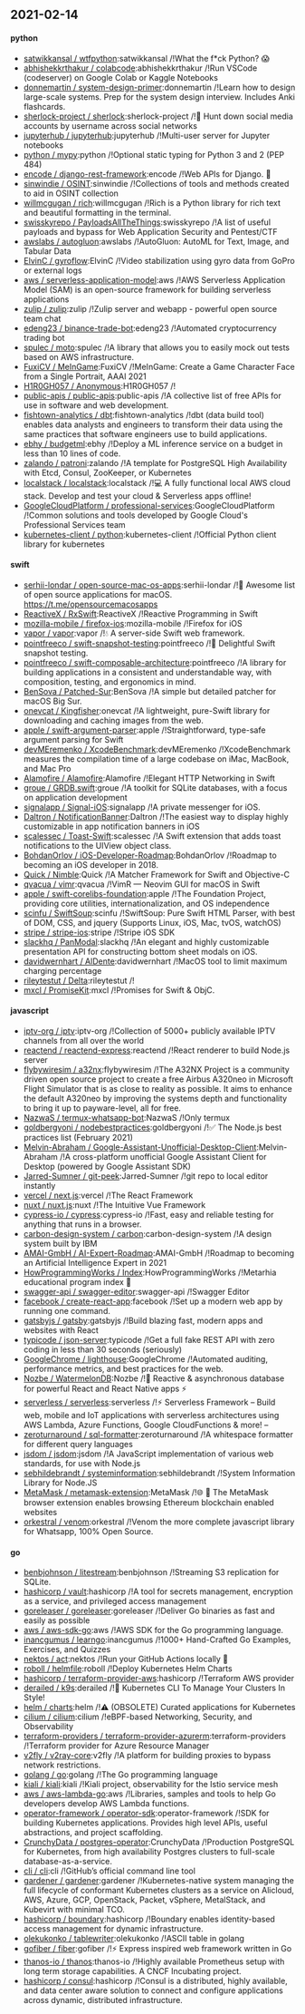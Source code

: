 ## 2021-02-14

#### python
* [satwikkansal / wtfpython](https://github.com/satwikkansal/wtfpython):satwikkansal /!What the f*ck Python?
😱
* [abhishekkrthakur / colabcode](https://github.com/abhishekkrthakur/colabcode):abhishekkrthakur /!Run VSCode (codeserver) on Google Colab or Kaggle Notebooks
* [donnemartin / system-design-primer](https://github.com/donnemartin/system-design-primer):donnemartin /!Learn how to design large-scale systems. Prep for the system design interview. Includes Anki flashcards.
* [sherlock-project / sherlock](https://github.com/sherlock-project/sherlock):sherlock-project /!🔎
Hunt down social media accounts by username across social networks
* [jupyterhub / jupyterhub](https://github.com/jupyterhub/jupyterhub):jupyterhub /!Multi-user server for Jupyter notebooks
* [python / mypy](https://github.com/python/mypy):python /!Optional static typing for Python 3 and 2 (PEP 484)
* [encode / django-rest-framework](https://github.com/encode/django-rest-framework):encode /!Web APIs for Django.
🎸
* [sinwindie / OSINT](https://github.com/sinwindie/OSINT):sinwindie /!Collections of tools and methods created to aid in OSINT collection
* [willmcgugan / rich](https://github.com/willmcgugan/rich):willmcgugan /!Rich is a Python library for rich text and beautiful formatting in the terminal.
* [swisskyrepo / PayloadsAllTheThings](https://github.com/swisskyrepo/PayloadsAllTheThings):swisskyrepo /!A list of useful payloads and bypass for Web Application Security and Pentest/CTF
* [awslabs / autogluon](https://github.com/awslabs/autogluon):awslabs /!AutoGluon: AutoML for Text, Image, and Tabular Data
* [ElvinC / gyroflow](https://github.com/ElvinC/gyroflow):ElvinC /!Video stabilization using gyro data from GoPro or external logs
* [aws / serverless-application-model](https://github.com/aws/serverless-application-model):aws /!AWS Serverless Application Model (SAM) is an open-source framework for building serverless applications
* [zulip / zulip](https://github.com/zulip/zulip):zulip /!Zulip server and webapp - powerful open source team chat
* [edeng23 / binance-trade-bot](https://github.com/edeng23/binance-trade-bot):edeng23 /!Automated cryptocurrency trading bot
* [spulec / moto](https://github.com/spulec/moto):spulec /!A library that allows you to easily mock out tests based on AWS infrastructure.
* [FuxiCV / MeInGame](https://github.com/FuxiCV/MeInGame):FuxiCV /!MeInGame: Create a Game Character Face from a Single Portrait, AAAI 2021
* [H1R0GH057 / Anonymous](https://github.com/H1R0GH057/Anonymous):H1R0GH057 /!
* [public-apis / public-apis](https://github.com/public-apis/public-apis):public-apis /!A collective list of free APIs for use in software and web development.
* [fishtown-analytics / dbt](https://github.com/fishtown-analytics/dbt):fishtown-analytics /!dbt (data build tool) enables data analysts and engineers to transform their data using the same practices that software engineers use to build applications.
* [ebhy / budgetml](https://github.com/ebhy/budgetml):ebhy /!Deploy a ML inference service on a budget in less than 10 lines of code.
* [zalando / patroni](https://github.com/zalando/patroni):zalando /!A template for PostgreSQL High Availability with Etcd, Consul, ZooKeeper, or Kubernetes
* [localstack / localstack](https://github.com/localstack/localstack):localstack /!💻
A fully functional local AWS cloud stack. Develop and test your cloud & Serverless apps offline!
* [GoogleCloudPlatform / professional-services](https://github.com/GoogleCloudPlatform/professional-services):GoogleCloudPlatform /!Common solutions and tools developed by Google Cloud's Professional Services team
* [kubernetes-client / python](https://github.com/kubernetes-client/python):kubernetes-client /!Official Python client library for kubernetes

#### swift
* [serhii-londar / open-source-mac-os-apps](https://github.com/serhii-londar/open-source-mac-os-apps):serhii-londar /!🚀
Awesome list of open source applications for macOS. https://t.me/opensourcemacosapps
* [ReactiveX / RxSwift](https://github.com/ReactiveX/RxSwift):ReactiveX /!Reactive Programming in Swift
* [mozilla-mobile / firefox-ios](https://github.com/mozilla-mobile/firefox-ios):mozilla-mobile /!Firefox for iOS
* [vapor / vapor](https://github.com/vapor/vapor):vapor /!💧
A server-side Swift web framework.
* [pointfreeco / swift-snapshot-testing](https://github.com/pointfreeco/swift-snapshot-testing):pointfreeco /!📸
Delightful Swift snapshot testing.
* [pointfreeco / swift-composable-architecture](https://github.com/pointfreeco/swift-composable-architecture):pointfreeco /!A library for building applications in a consistent and understandable way, with composition, testing, and ergonomics in mind.
* [BenSova / Patched-Sur](https://github.com/BenSova/Patched-Sur):BenSova /!A simple but detailed patcher for macOS Big Sur.
* [onevcat / Kingfisher](https://github.com/onevcat/Kingfisher):onevcat /!A lightweight, pure-Swift library for downloading and caching images from the web.
* [apple / swift-argument-parser](https://github.com/apple/swift-argument-parser):apple /!Straightforward, type-safe argument parsing for Swift
* [devMEremenko / XcodeBenchmark](https://github.com/devMEremenko/XcodeBenchmark):devMEremenko /!XcodeBenchmark measures the compilation time of a large codebase on iMac, MacBook, and Mac Pro
* [Alamofire / Alamofire](https://github.com/Alamofire/Alamofire):Alamofire /!Elegant HTTP Networking in Swift
* [groue / GRDB.swift](https://github.com/groue/GRDB.swift):groue /!A toolkit for SQLite databases, with a focus on application development
* [signalapp / Signal-iOS](https://github.com/signalapp/Signal-iOS):signalapp /!A private messenger for iOS.
* [Daltron / NotificationBanner](https://github.com/Daltron/NotificationBanner):Daltron /!The easiest way to display highly customizable in app notification banners in iOS
* [scalessec / Toast-Swift](https://github.com/scalessec/Toast-Swift):scalessec /!A Swift extension that adds toast notifications to the UIView object class.
* [BohdanOrlov / iOS-Developer-Roadmap](https://github.com/BohdanOrlov/iOS-Developer-Roadmap):BohdanOrlov /!Roadmap to becoming an iOS developer in 2018.
* [Quick / Nimble](https://github.com/Quick/Nimble):Quick /!A Matcher Framework for Swift and Objective-C
* [qvacua / vimr](https://github.com/qvacua/vimr):qvacua /!VimR — Neovim GUI for macOS in Swift
* [apple / swift-corelibs-foundation](https://github.com/apple/swift-corelibs-foundation):apple /!The Foundation Project, providing core utilities, internationalization, and OS independence
* [scinfu / SwiftSoup](https://github.com/scinfu/SwiftSoup):scinfu /!SwiftSoup: Pure Swift HTML Parser, with best of DOM, CSS, and jquery (Supports Linux, iOS, Mac, tvOS, watchOS)
* [stripe / stripe-ios](https://github.com/stripe/stripe-ios):stripe /!Stripe iOS SDK
* [slackhq / PanModal](https://github.com/slackhq/PanModal):slackhq /!An elegant and highly customizable presentation API for constructing bottom sheet modals on iOS.
* [davidwernhart / AlDente](https://github.com/davidwernhart/AlDente):davidwernhart /!MacOS tool to limit maximum charging percentage
* [rileytestut / Delta](https://github.com/rileytestut/Delta):rileytestut /!
* [mxcl / PromiseKit](https://github.com/mxcl/PromiseKit):mxcl /!Promises for Swift & ObjC.

#### javascript
* [iptv-org / iptv](https://github.com/iptv-org/iptv):iptv-org /!Collection of 5000+ publicly available IPTV channels from all over the world
* [reactend / reactend-express](https://github.com/reactend/reactend-express):reactend /!React renderer to build Node.js server
* [flybywiresim / a32nx](https://github.com/flybywiresim/a32nx):flybywiresim /!The A32NX Project is a community driven open source project to create a free Airbus A320neo in Microsoft Flight Simulator that is as close to reality as possible. It aims to enhance the default A320neo by improving the systems depth and functionality to bring it up to payware-level, all for free.
* [NazwaS / termux-whatsapp-bot](https://github.com/NazwaS/termux-whatsapp-bot):NazwaS /!Only termux
* [goldbergyoni / nodebestpractices](https://github.com/goldbergyoni/nodebestpractices):goldbergyoni /!✅
The Node.js best practices list (February 2021)
* [Melvin-Abraham / Google-Assistant-Unofficial-Desktop-Client](https://github.com/Melvin-Abraham/Google-Assistant-Unofficial-Desktop-Client):Melvin-Abraham /!A cross-platform unofficial Google Assistant Client for Desktop (powered by Google Assistant SDK)
* [Jarred-Sumner / git-peek](https://github.com/Jarred-Sumner/git-peek):Jarred-Sumner /!git repo to local editor instantly
* [vercel / next.js](https://github.com/vercel/next.js):vercel /!The React Framework
* [nuxt / nuxt.js](https://github.com/nuxt/nuxt.js):nuxt /!The Intuitive Vue Framework
* [cypress-io / cypress](https://github.com/cypress-io/cypress):cypress-io /!Fast, easy and reliable testing for anything that runs in a browser.
* [carbon-design-system / carbon](https://github.com/carbon-design-system/carbon):carbon-design-system /!A design system built by IBM
* [AMAI-GmbH / AI-Expert-Roadmap](https://github.com/AMAI-GmbH/AI-Expert-Roadmap):AMAI-GmbH /!Roadmap to becoming an Artificial Intelligence Expert in 2021
* [HowProgrammingWorks / Index](https://github.com/HowProgrammingWorks/Index):HowProgrammingWorks /!Metarhia educational program index
📖
* [swagger-api / swagger-editor](https://github.com/swagger-api/swagger-editor):swagger-api /!Swagger Editor
* [facebook / create-react-app](https://github.com/facebook/create-react-app):facebook /!Set up a modern web app by running one command.
* [gatsbyjs / gatsby](https://github.com/gatsbyjs/gatsby):gatsbyjs /!Build blazing fast, modern apps and websites with React
* [typicode / json-server](https://github.com/typicode/json-server):typicode /!Get a full fake REST API with zero coding in less than 30 seconds (seriously)
* [GoogleChrome / lighthouse](https://github.com/GoogleChrome/lighthouse):GoogleChrome /!Automated auditing, performance metrics, and best practices for the web.
* [Nozbe / WatermelonDB](https://github.com/Nozbe/WatermelonDB):Nozbe /!🍉
Reactive & asynchronous database for powerful React and React Native apps
⚡️
* [serverless / serverless](https://github.com/serverless/serverless):serverless /!⚡
Serverless Framework – Build web, mobile and IoT applications with serverless architectures using AWS Lambda, Azure Functions, Google CloudFunctions & more! –
* [zeroturnaround / sql-formatter](https://github.com/zeroturnaround/sql-formatter):zeroturnaround /!A whitespace formatter for different query languages
* [jsdom / jsdom](https://github.com/jsdom/jsdom):jsdom /!A JavaScript implementation of various web standards, for use with Node.js
* [sebhildebrandt / systeminformation](https://github.com/sebhildebrandt/systeminformation):sebhildebrandt /!System Information Library for Node.JS
* [MetaMask / metamask-extension](https://github.com/MetaMask/metamask-extension):MetaMask /!🌐
🔌
The MetaMask browser extension enables browsing Ethereum blockchain enabled websites
* [orkestral / venom](https://github.com/orkestral/venom):orkestral /!Venom the more complete javascript library for Whatsapp, 100% Open Source.

#### go
* [benbjohnson / litestream](https://github.com/benbjohnson/litestream):benbjohnson /!Streaming S3 replication for SQLite.
* [hashicorp / vault](https://github.com/hashicorp/vault):hashicorp /!A tool for secrets management, encryption as a service, and privileged access management
* [goreleaser / goreleaser](https://github.com/goreleaser/goreleaser):goreleaser /!Deliver Go binaries as fast and easily as possible
* [aws / aws-sdk-go](https://github.com/aws/aws-sdk-go):aws /!AWS SDK for the Go programming language.
* [inancgumus / learngo](https://github.com/inancgumus/learngo):inancgumus /!1000+ Hand-Crafted Go Examples, Exercises, and Quizzes
* [nektos / act](https://github.com/nektos/act):nektos /!Run your GitHub Actions locally
🚀
* [roboll / helmfile](https://github.com/roboll/helmfile):roboll /!Deploy Kubernetes Helm Charts
* [hashicorp / terraform-provider-aws](https://github.com/hashicorp/terraform-provider-aws):hashicorp /!Terraform AWS provider
* [derailed / k9s](https://github.com/derailed/k9s):derailed /!🐶
Kubernetes CLI To Manage Your Clusters In Style!
* [helm / charts](https://github.com/helm/charts):helm /!⚠️
(OBSOLETE) Curated applications for Kubernetes
* [cilium / cilium](https://github.com/cilium/cilium):cilium /!eBPF-based Networking, Security, and Observability
* [terraform-providers / terraform-provider-azurerm](https://github.com/terraform-providers/terraform-provider-azurerm):terraform-providers /!Terraform provider for Azure Resource Manager
* [v2fly / v2ray-core](https://github.com/v2fly/v2ray-core):v2fly /!A platform for building proxies to bypass network restrictions.
* [golang / go](https://github.com/golang/go):golang /!The Go programming language
* [kiali / kiali](https://github.com/kiali/kiali):kiali /!Kiali project, observability for the Istio service mesh
* [aws / aws-lambda-go](https://github.com/aws/aws-lambda-go):aws /!Libraries, samples and tools to help Go developers develop AWS Lambda functions.
* [operator-framework / operator-sdk](https://github.com/operator-framework/operator-sdk):operator-framework /!SDK for building Kubernetes applications. Provides high level APIs, useful abstractions, and project scaffolding.
* [CrunchyData / postgres-operator](https://github.com/CrunchyData/postgres-operator):CrunchyData /!Production PostgreSQL for Kubernetes, from high availability Postgres clusters to full-scale database-as-a-service.
* [cli / cli](https://github.com/cli/cli):cli /!GitHub’s official command line tool
* [gardener / gardener](https://github.com/gardener/gardener):gardener /!Kubernetes-native system managing the full lifecycle of conformant Kubernetes clusters as a service on Alicloud, AWS, Azure, GCP, OpenStack, Packet, vSphere, MetalStack, and Kubevirt with minimal TCO.
* [hashicorp / boundary](https://github.com/hashicorp/boundary):hashicorp /!Boundary enables identity-based access management for dynamic infrastructure.
* [olekukonko / tablewriter](https://github.com/olekukonko/tablewriter):olekukonko /!ASCII table in golang
* [gofiber / fiber](https://github.com/gofiber/fiber):gofiber /!⚡️
Express inspired web framework written in Go
* [thanos-io / thanos](https://github.com/thanos-io/thanos):thanos-io /!Highly available Prometheus setup with long term storage capabilities. A CNCF Incubating project.
* [hashicorp / consul](https://github.com/hashicorp/consul):hashicorp /!Consul is a distributed, highly available, and data center aware solution to connect and configure applications across dynamic, distributed infrastructure.
